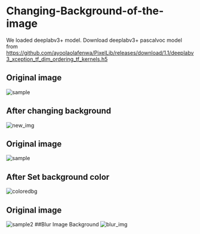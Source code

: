 # Changing-Background-of-the-image
We loaded deeplabv3+ model. Download deeplabv3+ pascalvoc model from https://github.com/ayoolaolafenwa/PixelLib/releases/download/1.1/deeplabv3_xception_tf_dim_ordering_tf_kernels.h5
## Original image
![sample](https://user-images.githubusercontent.com/76725996/124398494-9783cd00-dd33-11eb-830c-81503b7191a0.jpg)
## After changing background
![new_img](https://user-images.githubusercontent.com/76725996/124398509-ae2a2400-dd33-11eb-878b-af9cafc87003.jpg)
## Original image
![sample](https://user-images.githubusercontent.com/76725996/124398494-9783cd00-dd33-11eb-830c-81503b7191a0.jpg)
## After Set background color
![coloredbg](https://user-images.githubusercontent.com/76725996/124398545-e0d41c80-dd33-11eb-8333-881272f247ae.jpg)
## Original image 
![sample2](https://user-images.githubusercontent.com/76725996/124398570-f77a7380-dd33-11eb-8e18-1613a77f8320.jpg)
##Blur Image Background
![blur_img](https://user-images.githubusercontent.com/76725996/124398603-2a246c00-dd34-11eb-96a7-876ddf3752f5.jpg)
